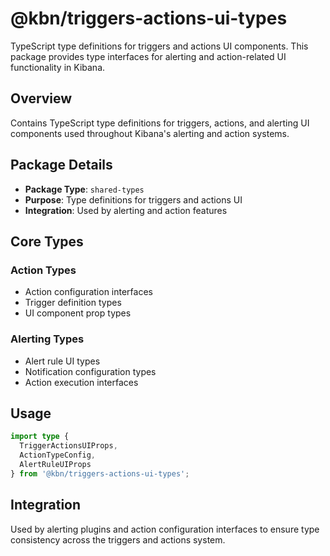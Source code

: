 # @kbn/triggers-actions-ui-types

TypeScript type definitions for triggers and actions UI components. This package provides type interfaces for alerting and action-related UI functionality in Kibana.

## Overview

Contains TypeScript type definitions for triggers, actions, and alerting UI components used throughout Kibana's alerting and action systems.

## Package Details

- **Package Type**: `shared-types`
- **Purpose**: Type definitions for triggers and actions UI
- **Integration**: Used by alerting and action features

## Core Types

### Action Types
- Action configuration interfaces
- Trigger definition types
- UI component prop types

### Alerting Types
- Alert rule UI types
- Notification configuration types
- Action execution interfaces

## Usage

```typescript
import type { 
  TriggerActionsUIProps, 
  ActionTypeConfig,
  AlertRuleUIProps 
} from '@kbn/triggers-actions-ui-types';
```

## Integration

Used by alerting plugins and action configuration interfaces to ensure type consistency across the triggers and actions system.
